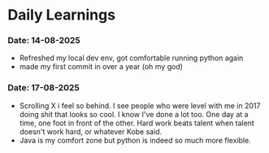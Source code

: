 # Daily Learnings
### Date: 14-08-2025
- Refreshed my local dev env, got comfortable running python again
- made my first commit in over a year (oh my god)
### Date: 17-08-2025
- Scrolling X i feel so behind. I see people who were level with me in 2017 doing shit that looks so cool. I know I've done a lot too. One day at a time, one foot in front of the other. Hard work beats talent when talent doesn't work hard, or whatever Kobe said.
- Java is my comfort zone but python is indeed so much more flexible.
